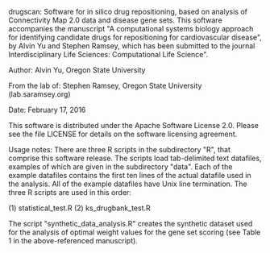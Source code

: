 drugscan: Software for in silico drug repositioning, based on analysis of
Connectivity Map 2.0 data and disease gene sets. This software accompanies the
manuscript "A computational systems biology approach for identifying candidate
drugs for repositioning for cardiovascular disease", by Alvin Yu and Stephen
Ramsey, which has been submitted to the journal Interdisciplinary Life Sciences:
Computational Life Science".

Author:  Alvin Yu, Oregon State University

From the lab of:  Stephen Ramsey, Oregon State University (lab.saramsey.org)

Date:  February 17, 2016

This software is distributed under the Apache Software License 2.0.
Please see the file LICENSE for details on the software licensing
agreement.

Usage notes: There are three R scripts in the subdirectory "R", that comprise
this software release. The scripts load tab-delimited text datafiles, examples
of which are given in the subdirectory "data".  Each of the example datafiles
contains the first ten lines of the actual datafile used in the analysis. All of
the example datafiles have Unix line termination. The three R scripts are used
in this order:

(1) statistical_test.R
(2) ks_drugbank_test.R

The script "synthetic_data_analysis.R" creates the synthetic dataset used for
the analysis of optimal weight values for the gene set scoring (see Table 1 in the
above-referenced manuscript).
